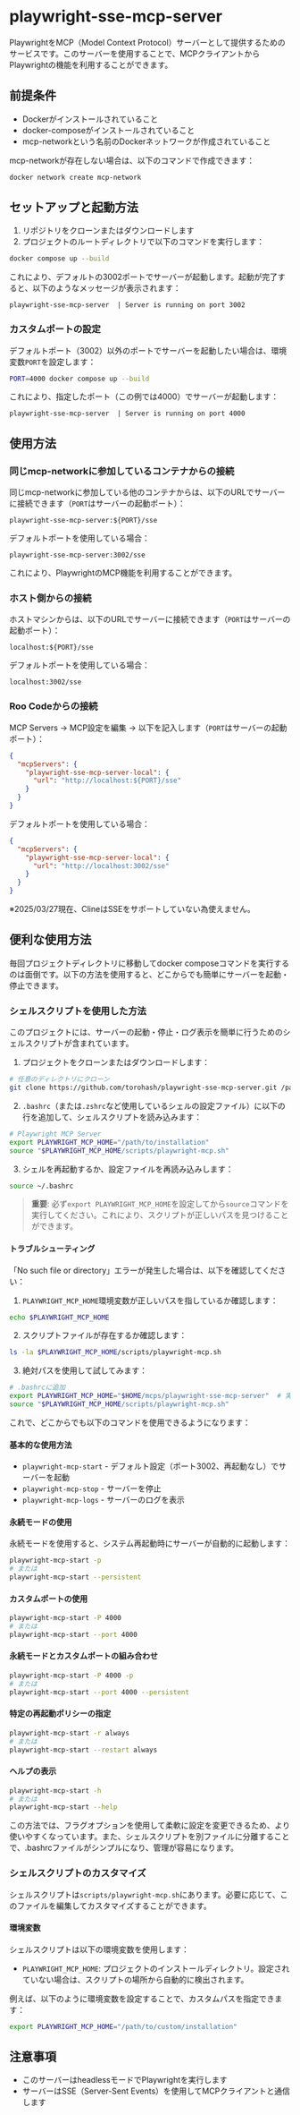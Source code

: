 # playwright-sse-mcp-server

PlaywrightをMCP（Model Context Protocol）サーバーとして提供するためのサービスです。このサーバーを使用することで、MCPクライアントからPlaywrightの機能を利用することができます。

## 前提条件

- Dockerがインストールされていること
- docker-composeがインストールされていること
- mcp-networkという名前のDockerネットワークが作成されていること

mcp-networkが存在しない場合は、以下のコマンドで作成できます：

```bash
docker network create mcp-network
```

## セットアップと起動方法

1. リポジトリをクローンまたはダウンロードします
2. プロジェクトのルートディレクトリで以下のコマンドを実行します：

```bash
docker compose up --build
```

これにより、デフォルトの3002ポートでサーバーが起動します。起動が完了すると、以下のようなメッセージが表示されます：

```
playwright-sse-mcp-server  | Server is running on port 3002
```

### カスタムポートの設定

デフォルトポート（3002）以外のポートでサーバーを起動したい場合は、環境変数`PORT`を設定します：

```bash
PORT=4000 docker compose up --build
```

これにより、指定したポート（この例では4000）でサーバーが起動します：

```
playwright-sse-mcp-server  | Server is running on port 4000
```

## 使用方法

### 同じmcp-networkに参加しているコンテナからの接続

同じmcp-networkに参加している他のコンテナからは、以下のURLでサーバーに接続できます（`PORT`はサーバーの起動ポート）：

```
playwright-sse-mcp-server:${PORT}/sse
```

デフォルトポートを使用している場合：

```
playwright-sse-mcp-server:3002/sse
```

これにより、PlaywrightのMCP機能を利用することができます。

### ホスト側からの接続

ホストマシンからは、以下のURLでサーバーに接続できます（`PORT`はサーバーの起動ポート）：

```
localhost:${PORT}/sse
```

デフォルトポートを使用している場合：

```
localhost:3002/sse
```

### Roo Codeからの接続

MCP Servers -> MCP設定を編集 -> 以下を記入します（`PORT`はサーバーの起動ポート）：

```json
{
  "mcpServers": {
    "playwright-sse-mcp-server-local": {
      "url": "http://localhost:${PORT}/sse"
    }
  }
}
```

デフォルトポートを使用している場合：

```json
{
  "mcpServers": {
    "playwright-sse-mcp-server-local": {
      "url": "http://localhost:3002/sse"
    }
  }
}
```

※2025/03/27現在、ClineはSSEをサポートしていない為使えません。

## 便利な使用方法

毎回プロジェクトディレクトリに移動してdocker composeコマンドを実行するのは面倒です。以下の方法を使用すると、どこからでも簡単にサーバーを起動・停止できます。

### シェルスクリプトを使用した方法

このプロジェクトには、サーバーの起動・停止・ログ表示を簡単に行うためのシェルスクリプトが含まれています。

1. プロジェクトをクローンまたはダウンロードします：

```bash
# 任意のディレクトリにクローン
git clone https://github.com/torohash/playwright-sse-mcp-server.git /path/to/installation
```

2. `.bashrc`（または`.zshrc`など使用しているシェルの設定ファイル）に以下の行を追加して、シェルスクリプトを読み込みます：

```bash
# Playwright MCP Server
export PLAYWRIGHT_MCP_HOME="/path/to/installation"
source "$PLAYWRIGHT_MCP_HOME/scripts/playwright-mcp.sh"
```

3. シェルを再起動するか、設定ファイルを再読み込みします：

```bash
source ~/.bashrc
```

> **重要**: 必ず`export PLAYWRIGHT_MCP_HOME`を設定してから`source`コマンドを実行してください。これにより、スクリプトが正しいパスを見つけることができます。

#### トラブルシューティング

「No such file or directory」エラーが発生した場合は、以下を確認してください：

1. `PLAYWRIGHT_MCP_HOME`環境変数が正しいパスを指しているか確認します：

```bash
echo $PLAYWRIGHT_MCP_HOME
```

2. スクリプトファイルが存在するか確認します：

```bash
ls -la $PLAYWRIGHT_MCP_HOME/scripts/playwright-mcp.sh
```

3. 絶対パスを使用して試してみます：

```bash
# .bashrcに追加
export PLAYWRIGHT_MCP_HOME="$HOME/mcps/playwright-sse-mcp-server"  # 実際のパスに置き換えてください
source "$PLAYWRIGHT_MCP_HOME/scripts/playwright-mcp.sh"
```

これで、どこからでも以下のコマンドを使用できるようになります：

#### 基本的な使用方法

- `playwright-mcp-start` - デフォルト設定（ポート3002、再起動なし）でサーバーを起動
- `playwright-mcp-stop` - サーバーを停止
- `playwright-mcp-logs` - サーバーのログを表示

#### 永続モードの使用

永続モードを使用すると、システム再起動時にサーバーが自動的に起動します：

```bash
playwright-mcp-start -p
# または
playwright-mcp-start --persistent
```

#### カスタムポートの使用

```bash
playwright-mcp-start -P 4000
# または
playwright-mcp-start --port 4000
```

#### 永続モードとカスタムポートの組み合わせ

```bash
playwright-mcp-start -P 4000 -p
# または
playwright-mcp-start --port 4000 --persistent
```

#### 特定の再起動ポリシーの指定

```bash
playwright-mcp-start -r always
# または
playwright-mcp-start --restart always
```

#### ヘルプの表示

```bash
playwright-mcp-start -h
# または
playwright-mcp-start --help
```

この方法では、フラグオプションを使用して柔軟に設定を変更できるため、より使いやすくなっています。また、シェルスクリプトを別ファイルに分離することで、.bashrcファイルがシンプルになり、管理が容易になります。

### シェルスクリプトのカスタマイズ

シェルスクリプトは`scripts/playwright-mcp.sh`にあります。必要に応じて、このファイルを編集してカスタマイズすることができます。

#### 環境変数

シェルスクリプトは以下の環境変数を使用します：

- `PLAYWRIGHT_MCP_HOME`: プロジェクトのインストールディレクトリ。設定されていない場合は、スクリプトの場所から自動的に検出されます。

例えば、以下のように環境変数を設定することで、カスタムパスを指定できます：

```bash
export PLAYWRIGHT_MCP_HOME="/path/to/custom/installation"
```

## 注意事項

- このサーバーはheadlessモードでPlaywrightを実行します
- サーバーはSSE（Server-Sent Events）を使用してMCPクライアントと通信します
